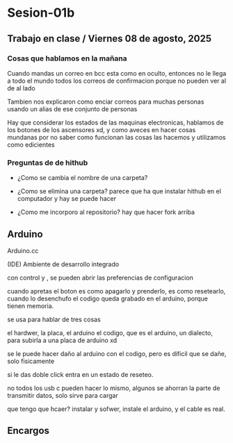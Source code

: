 # Sesion-01b

## Trabajo en clase / Viernes 08 de agosto, 2025

### Cosas que hablamos en la mañana

Cuando mandas un correo en bcc esta como en oculto, entonces no le llega a todo el mundo todos los correos de confirmacion porque no pueden ver al de al lado

Tambien nos explicaron como enciar correos para muchas personas usando un alias de ese conjunto de personas

Hay que considerar los estados de las maquinas electronicas, hablamos de los botones de los ascensores xd, y como aveces en hacer cosas mundanas por no saber como funcionan las cosas las hacemos y utilizamos como edicientes

### Preguntas de de hithub

- ¿Como se cambia el nombre de una carpeta?

- ¿Como se elimina una carpeta? parece que ha que instalar hithub en el computador y hay se puede hacer

- ¿Como me incorporo al repositorio? hay que hacer fork arriba

## Arduino

Arduino.cc

(IDE) Ambiente de desarrollo integrado

con control y , se pueden abrir las preferencias de configuracion

cuando apretas el boton es como apagarlo y prenderlo, es como resetearlo, cuando lo desenchufo el codigo queda grabado en el arduino, porque tienen memoria.

se usa para hablar de tres cosas

el hardwer, la placa, el arduino
el codigo, que es el arduino, un dialecto, para subirla a una placa de arduino xd

se le puede hacer daño al arduino con el codigo, pero es dificil que se dañe, solo fisicamente

si le das doble click entra en un estado de reseteo.

no todos los usb c pueden hacer lo mismo, algunos se ahorran la parte de transmitir datos, solo sirve para cargar

que tengo que hcaer? instalar y sofwer, instale el arduino, y el cable es real.

## Encargos
